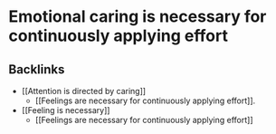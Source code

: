 # Emotional caring is necessary for continuously applying effort


## Backlinks
* [[Attention is directed by caring]]
	* [[Feelings are necessary for continuously applying effort]].
* [[Feeling is necessary]]
	* [[Feelings are necessary for continuously applying effort]]

<!-- #p1 -->

<!-- {BearID:9F220C3F-F524-47B2-B594-B214D99A89DC-15261-000028E064FB2207} -->
